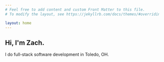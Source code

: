 ```yaml
---
# Feel free to add content and custom Front Matter to this file.
# To modify the layout, see https://jekyllrb.com/docs/themes/#overriding-theme-defaults

layout: home
---
```


<h2 class="intro__lead">Hi, I'm Zach.</h2> 
<p>I do full-stack software development in Toledo, OH.</p>